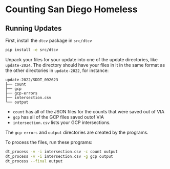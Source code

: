 # Counting San Diego Homeless


## Running Updates

First, install the ``dtcv`` package in ``src/dtcv``

```bash
pip install -e src/dtcv
```

Unpack your files for your update into one of the update directories, 
like ``update-2024``. The directory should have your files in it in the 
same format as the other directories in ``update-2022``, for instance:

```
update-2022/SDDT_092623
├── count
├── gcp
├── gcp-errors
├── intersection.csv
└── output
```

* ``count`` has all of the JSON files for the counts that were saved out of VIA
* ``gcp`` has all of the GCP files saved outof VIA
* ``intersection.csv`` lists your GCP intersections. 

The ``gcp-errors`` and ``output`` directories are created by the programs. 


To process the files, run these programs: 

```bash
dt_process -v -i intersection.csv -c count output
dt_process -v -i intersection.csv -g gcp output
dt_process --final output
```


